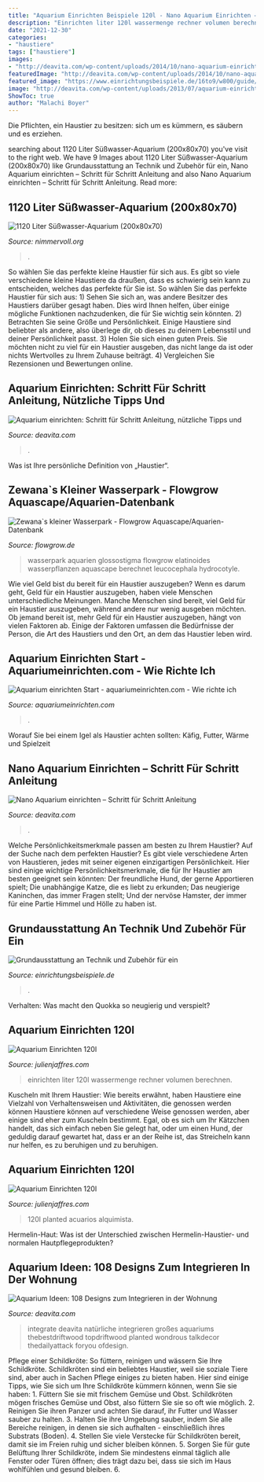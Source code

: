 ```yaml
---
title: "Aquarium Einrichten Beispiele 120l - Nano Aquarium Einrichten – Schritt Für Schritt Anleitung"
description: "Einrichten liter 120l wassermenge rechner volumen berechnen"
date: "2021-12-30"
categories:
- "haustiere"
tags: ["haustiere"]
images:
- "http://deavita.com/wp-content/uploads/2014/10/nano-aquarium-einrichten-anleitung-wasserliebende-pflanzen-sand-fische-unterwasserlandschaft.jpg"
featuredImage: "http://deavita.com/wp-content/uploads/2014/10/nano-aquarium-einrichten-anleitung-wasserliebende-pflanzen-sand-fische-unterwasserlandschaft.jpg"
featured_image: "https://www.einrichtungsbeispiele.de/16to9/w800/guide/aquarium-einrichtungsguide/images/aquarium-einrichten-grundausstattung.html/6.jpg"
image: "http://deavita.com/wp-content/uploads/2013/07/aquarium-einrichten-deko-ideen-natürliche-landschaft.jpg"
ShowToc: true
author: "Malachi Boyer"
---
```



Die Pflichten, ein Haustier zu besitzen: sich um es kümmern, es säubern und es erziehen.

	

		
searching about 1120 Liter Süßwasser-Aquarium (200x80x70) you've visit to the right web. We have 9 Images about 1120 Liter Süßwasser-Aquarium (200x80x70) like Grundausstattung an Technik und Zubehör für ein, Nano Aquarium einrichten – Schritt für Schritt Anleitung and also Nano Aquarium einrichten – Schritt für Schritt Anleitung. Read more:
		
    
## 1120 Liter Süßwasser-Aquarium (200x80x70)

<img loading=lazy src="https://www.nimmervoll.org/aquarium/allgemein/DSC_2673.jpg" onerror="this.onerror=null;this.src='https://tse4.mm.bing.net/th?id=OIP.uszI06mhpAzO8ni1jVWW5QHaDN&amp;pid=15.1';" alt="1120 Liter Süßwasser-Aquarium (200x80x70)">

_Source: nimmervoll.org_

>. 

	

So wählen Sie das perfekte kleine Haustier für sich aus.
Es gibt so viele verschiedene kleine Haustiere da draußen, dass es schwierig sein kann zu entscheiden, welches das perfekte für Sie ist. So wählen Sie das perfekte Haustier für sich aus: 1) Sehen Sie sich an, was andere Besitzer des Haustiers darüber gesagt haben. Dies wird Ihnen helfen, über einige mögliche Funktionen nachzudenken, die für Sie wichtig sein könnten. 2) Betrachten Sie seine Größe und Persönlichkeit. Einige Haustiere sind beliebter als andere, also überlege dir, ob dieses zu deinem Lebensstil und deiner Persönlichkeit passt. 3) Holen Sie sich einen guten Preis. Sie möchten nicht zu viel für ein Haustier ausgeben, das nicht lange da ist oder nichts Wertvolles zu Ihrem Zuhause beiträgt. 4) Vergleichen Sie Rezensionen und Bewertungen online.

    
## Aquarium Einrichten: Schritt Für Schritt Anleitung, Nützliche Tipps Und

<img loading=lazy src="https://deavita.com/wp-content/uploads/2017/09/aquarium-einrichten-einfahren-tipps-anfänger.jpg" onerror="this.onerror=null;this.src='https://tse1.mm.bing.net/th?id=OIP.yXXoax2MqS-V1ZmO8oUX0gHaE3&amp;pid=15.1';" alt="Aquarium einrichten: Schritt für Schritt Anleitung, nützliche Tipps und">

_Source: deavita.com_

>. 

	

Was ist Ihre persönliche Definition von „Haustier“.

    
## Zewana`s Kleiner Wasserpark - Flowgrow Aquascape/Aquarien-Datenbank

<img loading=lazy src="https://www.flowgrow.de/db/images/aquarien/detail/zewana-s-kleiner-wasserpark-52d0613caf571.jpg" onerror="this.onerror=null;this.src='https://tse4.mm.bing.net/th?id=OIP.h5vU8H6sJPMDsFc5Pq4g2AHaDY&amp;pid=15.1';" alt="Zewana`s kleiner Wasserpark - Flowgrow Aquascape/Aquarien-Datenbank">

_Source: flowgrow.de_

>wasserpark aquarien glossostigma flowgrow elatinoides wasserpflanzen aquascape berechnet leucocephala hydrocotyle. 

	

Wie viel Geld bist du bereit für ein Haustier auszugeben?
Wenn es darum geht, Geld für ein Haustier auszugeben, haben viele Menschen unterschiedliche Meinungen. Manche Menschen sind bereit, viel Geld für ein Haustier auszugeben, während andere nur wenig ausgeben möchten. Ob jemand bereit ist, mehr Geld für ein Haustier auszugeben, hängt von vielen Faktoren ab. Einige der Faktoren umfassen die Bedürfnisse der Person, die Art des Haustiers und den Ort, an dem das Haustier leben wird.

    
## Aquarium Einrichten Start - Aquariumeinrichten.com - Wie Richte Ich

<img loading=lazy src="http://www.aquariumeinrichten.com/content/image/px592-hometeaser/aquarium-einrichtung.jpg" onerror="this.onerror=null;this.src='https://tse3.mm.bing.net/th?id=OIP.cKpD9v5Pcjus1iOK-rmBtwHaEQ&amp;pid=15.1';" alt="Aquarium einrichten Start - aquariumeinrichten.com - Wie richte ich">

_Source: aquariumeinrichten.com_

>. 

	

Worauf Sie bei einem Igel als Haustier achten sollten: Käfig, Futter, Wärme und Spielzeit

    
## Nano Aquarium Einrichten – Schritt Für Schritt Anleitung

<img loading=lazy src="http://deavita.com/wp-content/uploads/2014/10/nano-aquarium-einrichten-anleitung-wasserliebende-pflanzen-sand-fische-unterwasserlandschaft.jpg" onerror="this.onerror=null;this.src='https://tse4.mm.bing.net/th?id=OIP.oqgWSND46vNoUxwy8oR-HwHaJ4&amp;pid=15.1';" alt="Nano Aquarium einrichten – Schritt für Schritt Anleitung">

_Source: deavita.com_

>. 

	

Welche Persönlichkeitsmerkmale passen am besten zu Ihrem Haustier?
Auf der Suche nach dem perfekten Haustier? Es gibt viele verschiedene Arten von Haustieren, jedes mit seiner eigenen einzigartigen Persönlichkeit. Hier sind einige wichtige Persönlichkeitsmerkmale, die für Ihr Haustier am besten geeignet sein könnten:
Der freundliche Hund, der gerne Apportieren spielt;
Die unabhängige Katze, die es liebt zu erkunden;
Das neugierige Kaninchen, das immer Fragen stellt;
Und der nervöse Hamster, der immer für eine Partie Himmel und Hölle zu haben ist.

    
## Grundausstattung An Technik Und Zubehör Für Ein

<img loading=lazy src="https://www.einrichtungsbeispiele.de/16to9/w800/guide/aquarium-einrichtungsguide/images/aquarium-einrichten-grundausstattung.html/6.jpg" onerror="this.onerror=null;this.src='https://tse3.mm.bing.net/th?id=OIP.BPL5Xd71WiZ7KPuMYGZsIAHaEK&amp;pid=15.1';" alt="Grundausstattung an Technik und Zubehör für ein">

_Source: einrichtungsbeispiele.de_

>. 

	

Verhalten: Was macht den Quokka so neugierig und verspielt?

    
## Aquarium Einrichten 120l

<img loading=lazy src="https://www.blitzrechner.de/wp-content/uploads/aquarium.jpeg" onerror="this.onerror=null;this.src='https://tse1.mm.bing.net/th?id=OIP.aymJRLT-Bh1Vcd9kZ_aFJQHaD0&amp;pid=15.1';" alt="Aquarium Einrichten 120l">

_Source: julienjaffres.com_

>einrichten liter 120l wassermenge rechner volumen berechnen. 

	

Kuscheln mit Ihrem Haustier: Wie bereits erwähnt, haben Haustiere eine Vielzahl von Verhaltensweisen und Aktivitäten, die genossen werden können
Haustiere können auf verschiedene Weise genossen werden, aber einige sind eher zum Kuscheln bestimmt. Egal, ob es sich um Ihr Kätzchen handelt, das sich einfach neben Sie gelegt hat, oder um einen Hund, der geduldig darauf gewartet hat, dass er an der Reihe ist, das Streicheln kann nur helfen, es zu beruhigen und zu beruhigen.

    
## Aquarium Einrichten 120l

<img loading=lazy src="https://i.pinimg.com/originals/bb/a0/d8/bba0d83af12ba331f8cb19255432273e.jpg" onerror="this.onerror=null;this.src='https://tse4.mm.bing.net/th?id=OIP.aes6JQ34IPZbDcnDnPfCaQHaEk&amp;pid=15.1';" alt="Aquarium Einrichten 120l">

_Source: julienjaffres.com_

>120l planted acuarios alquimista. 

	

Hermelin-Haut: Was ist der Unterschied zwischen Hermelin-Haustier- und normalen Hautpflegeprodukten?

    
## Aquarium Ideen: 108 Designs Zum Integrieren In Der Wohnung

<img loading=lazy src="http://deavita.com/wp-content/uploads/2013/07/aquarium-einrichten-deko-ideen-natürliche-landschaft.jpg" onerror="this.onerror=null;this.src='https://tse1.mm.bing.net/th?id=OIP.WziD4lZJNF5O_0PhVZj80gHaEa&amp;pid=15.1';" alt="Aquarium Ideen: 108 Designs zum Integrieren in der Wohnung">

_Source: deavita.com_

>integrate deavita natürliche integrieren großes aquariums thebestdriftwood topdriftwood planted wondrous talkdecor thedailyattack foryou ofdesign. 

	

Pflege einer Schildkröte: So füttern, reinigen und wässern Sie Ihre Schildkröte.
Schildkröten sind ein beliebtes Haustier, weil sie soziale Tiere sind, aber auch in Sachen Pflege einiges zu bieten haben. Hier sind einige Tipps, wie Sie sich um Ihre Schildkröte kümmern können, wenn Sie sie haben: 1. Füttern Sie sie mit frischem Gemüse und Obst. Schildkröten mögen frisches Gemüse und Obst, also füttern Sie sie so oft wie möglich. 2. Reinigen Sie ihren Panzer und achten Sie darauf, ihr Futter und Wasser sauber zu halten. 3. Halten Sie ihre Umgebung sauber, indem Sie alle Bereiche reinigen, in denen sie sich aufhalten - einschließlich ihres Substrats (Boden). 4. Stellen Sie viele Verstecke für Schildkröten bereit, damit sie im Freien ruhig und sicher bleiben können. 5. Sorgen Sie für gute Belüftung Ihrer Schildkröte, indem Sie mindestens einmal täglich alle Fenster oder Türen öffnen; dies trägt dazu bei, dass sie sich im Haus wohlfühlen und gesund bleiben. 6.

